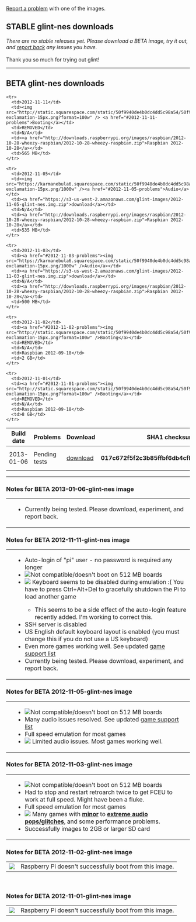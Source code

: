 <a href="mailto:jefflunt@gmail.com">Report a problem</a> with one of the images.

## STABLE glint-nes downloads

*There are no stable releases yet. Please download a BETA image, try it out, and <a href="mailto:jefflunt@gmail.com">report back</a> any issues you have.*<br />
<br />
Thank you so much for trying out glint!
<hr />

## BETA glint-nes downloads

<table id="release-list">
  <thead>
    <tr>
      <th>Build date</th>
      <th>Problems</th>
      <th>Download</th>
      <th>SHA1 checksum</th>
      <th>Built from</th>
      <th>Size</th>
    </tr>
  </thead>
  
  <tbody>
    <tr>
      <td>2013-01-06</td>
      <td>Pending tests</td>
      <td><a href="https://s3-us-west-2.amazonaws.com/glint-images/2013-01-06-glint-nes.img.zip">download</a></td>
      <td><b>017c672f5f2c3b85ffbf6db4cfbc39ad97d378a3</b></td>
      <td><a href="http://downloads.raspberrypi.org/images/raspbian/2012-12-16-wheezy-raspbian/2012-12-16-wheezy-raspbian.zip">Raspbian 2012-12-16</a></td>
      <td>562 MB</td>
    </tr>
    
    <tr>
      <td>2012-11-11</td>
      <td><img src="http://static.squarespace.com/static/50f9940de4b0dc4dd5c98a54/50f994b1e4b0b8d1fb06b1b0/50f994b1e4b0b8d1fb06b1b2/1358533814524/red-exclamation-15px.png?format=100w" /> <a href="#2012-11-11-problems">Booting</a></td>
      <td>REMOVED</td>
      <td>N/A</td>
      <td><a href="http://downloads.raspberrypi.org/images/raspbian/2012-10-28-wheezy-raspbian/2012-10-28-wheezy-raspbian.zip">Raspbian 2012-10-28</a></td>
      <td>565 MB</td>
    </tr>

    <tr>
      <td>2012-11-05</td>
      <td><img src="https://karmanebula6.squarespace.com/static/50f9940de4b0dc4dd5c98a54/50f994b1e4b0b8d1fb06b1b0/50f994b1e4b0b8d1fb06b1b3/1352128775084/yellow-exclamation-15px.png/1000w" /><a href="#2012-11-05-problems">Audio</a></td>
      <td><a href="https://s3-us-west-2.amazonaws.com/glint-images/2012-11-05-glint-nes.img.zip">download</a></td>
      <td>N/A</td>
      <td><a href="http://downloads.raspberrypi.org/images/raspbian/2012-10-28-wheezy-raspbian/2012-10-28-wheezy-raspbian.zip">Raspbian 2012-10-28</a></td>
      <td>535 MB</td>
    </tr>

    <tr>
      <td>2012-11-03</td>
      <td><a href="#2012-11-03-problems"><img src="https://karmanebula6.squarespace.com/static/50f9940de4b0dc4dd5c98a54/50f994b1e4b0b8d1fb06b1b0/50f994b1e4b0b8d1fb06b1b3/1352128775084/yellow-exclamation-15px.png/1000w" />Audio</a></td>
      <td><a href="https://s3-us-west-2.amazonaws.com/glint-images/2012-11-03-glint-nes.img.zip">download</a></td>
      <td>N/A</td>
      <td><a href="http://downloads.raspberrypi.org/images/raspbian/2012-10-28-wheezy-raspbian/2012-10-28-wheezy-raspbian.zip">Raspbian 2012-10-28</a></td>
      <td>500 MB</td>
    </tr>
    
    <tr>
      <td>2012-11-02</td>
      <td><a href="#2012-11-02-problems"><img src="http://static.squarespace.com/static/50f9940de4b0dc4dd5c98a54/50f994b1e4b0b8d1fb06b1b0/50f994b1e4b0b8d1fb06b1b2/1358533814524/red-exclamation-15px.png?format=100w" />Booting</a></td>
      <td>REMOVED</td>
      <td>N/A</td>
      <td>Raspbian 2012-09-18</td>
      <td>2 GB</td>
    </tr>
    
    <tr>
      <td>2012-11-01</td>
      <td><a href="#2012-11-01-problems"><img src="http://static.squarespace.com/static/50f9940de4b0dc4dd5c98a54/50f994b1e4b0b8d1fb06b1b0/50f994b1e4b0b8d1fb06b1b2/1358533814524/red-exclamation-15px.png?format=100w" />Booting</a></td>
      <td>REMOVED</td>
      <td>N/A</td>
      <td>Raspbian 2012-09-18</td>
      <td>8 GB</td>
    </tr>
  </tbody>
</table>

<hr />

### Notes for BETA 2013-01-06-glint-nes image
<table id="2013-01-06-problems" class="release-problems">
  <tbody>
    <td></td>
    <td>
      <ul class="compact-list">
        <li>Currently being tested. Please download, experiment, and report back.</li>        
      </ul>
    </td>
  </tbody>
</table>


### Notes for BETA 2012-11-11-glint-nes image
<table id="2012-11-11-problems" class="release-problems">
  <tbody>
    <td></td>
    <td>
      <ul class="compact-list">
        <li>Auto-login of "pi" user - no password is required any longer</li>
        <li><img src="http://static.squarespace.com/static/50f9940de4b0dc4dd5c98a54/50f994b1e4b0b8d1fb06b1b0/50f994b1e4b0b8d1fb06b1b2/1358533814524/red-exclamation-15px.png?format=100w" />Not compatible/doesn't boot on 512 MB boards</li>
        <li><img src="http://static.squarespace.com/static/50f9940de4b0dc4dd5c98a54/50f994b1e4b0b8d1fb06b1b0/50f994b1e4b0b8d1fb06b1b2/1358533814524/red-exclamation-15px.png?format=100w" /> Keyboard seems to be disabled during emulation :( You have to press Ctrl+Alt+Del to gracefully shutdown the Pi to load another game</li>
        <ul>
          <li>This seems to be a side effect of the auto-login feature recently added. I'm working to correct this.</li>
        </ul>
        <li>SSH server is disabled</li>
        <li>US English default keyboard layout is enabled (you must change this if you do not use a US keyboard)</li>
        <li>Even more games working well. See updated <a href="http://karmanebula.com/game-support">game support list</a></li>
        <li>Currently being tested. Please download, experiment, and report back.</li>        
      </ul>
    </td>
  </tbody>
</table>


### Notes for BETA 2012-11-05-glint-nes image
<table id="2012-11-05-problems" class="release-problems">
  <tbody>
    <td></td>
    <td>
      <ul class="compact-list">
        <li><img src="http://static.squarespace.com/static/50f9940de4b0dc4dd5c98a54/50f994b1e4b0b8d1fb06b1b0/50f994b1e4b0b8d1fb06b1b2/1358533814524/red-exclamation-15px.png?format=100w" />Not compatible/doesn't boot on 512 MB boards</li>
        <li>Many audio issues resolved. See updated <a href="http://karmanebula.com/game-support">game support list</a></li>
        <li>Full speed emulation for most games</li>
        <li><img src="https://karmanebula6.squarespace.com/static/50f9940de4b0dc4dd5c98a54/50f994b1e4b0b8d1fb06b1b0/50f994b1e4b0b8d1fb06b1b3/1352128775084/yellow-exclamation-15px.png/1000w" /> Limited audio issues. Most games working well.</li>        
      </ul>
    </td>
  </tbody>
</table>

### Notes for BETA 2012-11-03-glint-nes image
<table id="2012-11-03-problems" class="release-problems">
  <tbody>
    <td></td>
    <td>
      <ul class="compact-list">
        <li><img src="http://static.squarespace.com/static/50f9940de4b0dc4dd5c98a54/50f994b1e4b0b8d1fb06b1b0/50f994b1e4b0b8d1fb06b1b2/1358533814524/red-exclamation-15px.png?format=100w" />Not compatible/doesn't boot on 512 MB boards</li>
        <li>Had to stop and restart retroarch twice to get FCEU to work at full speed. Might have been a fluke.</li>
        <li>Full speed emulation for most games</li>
        <li><img src="https://karmanebula6.squarespace.com/static/50f9940de4b0dc4dd5c98a54/50f994b1e4b0b8d1fb06b1b0/50f994b1e4b0b8d1fb06b1b3/1352128775084/yellow-exclamation-15px.png/1000w" /> Many games with <u><strong>minor</strong></u> to <u><strong>extreme audio pops/glitches</strong></u>, and some performance problems.
        <li>Successfully images to 2GB or larger SD card</li>
      </ul>
    </td>
  </tbody>
</table>

### Notes for BETA 2012-11-02-glint-nes image
<table id="2012-11-02-problems" class="release-problems">
  <tbody>
    <td><img src="http://static.squarespace.com/static/50f9940de4b0dc4dd5c98a54/50f994b1e4b0b8d1fb06b1b0/50f994b1e4b0b8d1fb06b1b2/1358533814524/red-exclamation-15px.png?format=100w" /></td>
    <td>Raspberry Pi doesn't successfully boot from this image.</td>
  </tbody>
</table>
<br />

### Notes for BETA 2012-11-01-glint-nes image
<table id="2012-11-01-problems" class="release-problems">
  <tbody>
    <td><img src="http://static.squarespace.com/static/50f9940de4b0dc4dd5c98a54/50f994b1e4b0b8d1fb06b1b0/50f994b1e4b0b8d1fb06b1b2/1358533814524/red-exclamation-15px.png?format=100w" /></td>
    <td>Raspberry Pi doesn't successfully boot from this image.</td>
  </tbody>
</table>